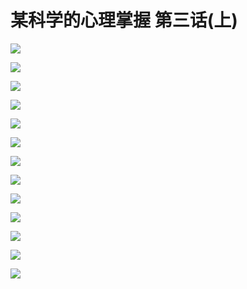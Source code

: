 # 某科学的心理掌握 第三话(上)

![](https://cnindex.github.io/Mental-Out/images/03/01.jpg)

![](https://cnindex.github.io/Mental-Out/images/03/02.jpg)

![](https://cnindex.github.io/Mental-Out/images/03/03.jpg)

![](https://cnindex.github.io/Mental-Out/images/03/04.jpg)

![](https://cnindex.github.io/Mental-Out/images/03/05.jpg)

![](https://cnindex.github.io/Mental-Out/images/03/06.jpg)

![](https://cnindex.github.io/Mental-Out/images/03/07.jpg)

![](https://cnindex.github.io/Mental-Out/images/03/08.jpg)

![](https://cnindex.github.io/Mental-Out/images/03/09.jpg)

![](https://cnindex.github.io/Mental-Out/images/03/10.jpg)

![](https://cnindex.github.io/Mental-Out/images/03/11.jpg)

![](https://cnindex.github.io/Mental-Out/images/03/12.jpg)

![](https://cnindex.github.io/Mental-Out/images/03/13.jpg)